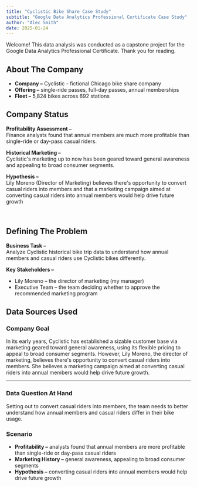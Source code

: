 ```yaml
---
title: "Cyclistic Bike Share Case Study"
subtitle: "Google Data Analytics Professional Certificate Case Study"
author: "Alec Smith"
date: 2025-01-24
---
```


Welcome! This data analysis was conducted as a capstone project for the Google Data Analytics Professional Certificate. Thank you for reading. 
  
## **About The Company**

- **Company –** Cyclistic - fictional Chicago bike share company
- **Offering –** single-ride passes, full-day passes, annual memberships
- **Fleet –** 5,824 bikes across 692 stations

## **Company Status**

**Profitability Assessment –** <br />
Finance analysts found that annual members are much more profitable than single-ride or day-pass casual riders. 

**Historical Marketing –** <br />
Cyclistic's marketing up to now has been geared toward general awareness and appealing to broad consumer segments.

**Hypothesis –** <br />
Lily Moreno (Director of Marketing) believes there's opportunity to convert casual riders into members and that a marketing campaign aimed at converting casual riders into annual members would help drive future growth

<br />

## **Defining The Problem**

**Business Task –** <br /> 
Analyze Cyclistic historical bike trip data to understand how annual members and casual riders use Cyclistic bikes differently.

**Key Stakeholders –**
- Lily Moreno – the director of marketing (my manager)
- Executive Team – the team deciding whether to approve the recommended marketing program


## **Data Sources Used**





### Company Goal

In its early years, Cyclistic has established a sizable customer base via marketing geared toward general awareness, using its flexible pricing to appeal to broad consumer segments. However, Lily Moreno, the director of marketing, believes there's opportunity to convert casual riders into members. She believes a marketing campaign aimed at converting casual riders into annual members would help drive future growth.

--- 

### Data Question At Hand

Setting out to convert casual riders into members, the team needs to better understand how annual members and casual riders differ in their bike usage.


### Scenario

- **Profitability –** analysts found that annual members are more profitable than single-ride or day-pass casual riders 
- **Marketing History –** general awareness, appealing to broad consumer segments
- **Hypothesis –** converting casual riders into annual members would help drive future growth  <br />  
